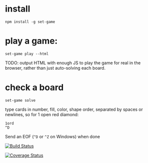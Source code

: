 # install
`npm install -g set-game`

# play a game:
`set-game play --html`

TODO: output HTML with enough JS to play the game for real in the browser,
rather than just auto-solving each board.

# check a board
`set-game solve`

type cards in number, fill, color, shape order, separated by spaces or newlines,
so for 1 open red diamond:
```
1ord
^D
```

Send an EOF (`^D` or `^Z` on Windows) when done

[![Build Status](https://travis-ci.org/hildjj/set-game.svg?branch=master)](https://travis-ci.org/hildjj/set-game)

[![Coverage Status](https://coveralls.io/repos/github/hildjj/set-game/badge.svg?branch=master)](https://coveralls.io/github/hildjj/set-game?branch=master)
